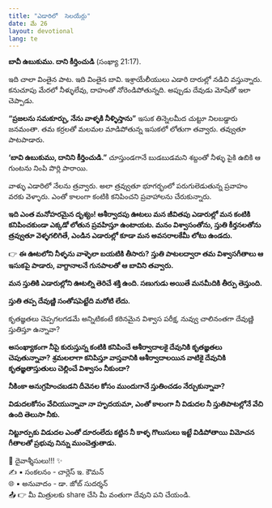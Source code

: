 ```yaml
---
title: "ఎడారిలో  సెలయేర్లు"
date: మే 26
layout: devotional
lang: te
---
```


**బావీ ఉబుకుము. దాని కీర్తించుడి**
 (సంఖ్యా 21:17).

ఇది చాలా వింతైన పాట. ఇది వింతైన బావి. ఇశ్రాయేలీయులు ఎడారి దారుల్లో నడిచి వస్తున్నారు. కనుచూపు మేరలో నీళ్ళులేవు, దాహంతో నోరెండిపోతున్నది. అప్పుడు దేవుడు మోషేతో ఇలా చెప్పాడు.

**“ప్రజలను సమకూర్చు, నేను వాళ్ళకి నీళ్ళిస్తాను”** ఇసుక తిన్నెలమీద చుట్టూ నిలబడ్డారు జనమంతా. తమ కర్రలతో మలమల మాడిపోతున్న ఇసుకలో లోతుగా తవ్వారు. తవ్వుతూ పాటపాడారు.

**‘బావి ఉబుకుము, దానిని కీర్తించుడి.”** చూస్తుండగానే బుడబుడమని శబ్దంతో నీళ్ళు పైకి ఉబికి ఆ గుంటను నింపి పొర్లి పారాయి.

వాళ్ళు ఎడారిలో నేలను త్రవ్వారు. అలా త్రవ్వుతూ భూగర్భంలో పరుగులెడుతున్న ప్రవాహం వరకు వెళ్ళారు. ఎంతో కాలంగా కంటికి కనిపించని ప్రవాహాలను చేరుకున్నారు.

**ఇది ఎంత మనోహరమైన దృశ్యం! ఆశీర్వాదపు ఊటలు మన జీవితపు ఎడారుల్లో మన కంటికి కనిపించకుండా ఎక్కడో లోతున ప్రవహిస్తూ ఉంటాయట. మనం విశ్వాసంతోను, స్తుతి కీర్తనలతోను త్రవ్వుతూ వెళ్ళగలిగితే, ఎండిన ఎడారుల్లో కూడా మన అవసరాలకేమీ లోటు ఉండదు.**

👉 **ఈ ఊటలోని నీళ్ళను వాళ్ళెలా బయటికి తీసారు?**
 **స్తుతి పాటలద్వారా తమ విశ్వాసగీతాలు ఆ ఇసుకపై పాడారు, వాగ్దానాలనే గునపాలతో ఆ బావిని తవ్వారు.**

**మన స్తుతికి ఎడారుల్లోని ఊటల్ని తెరిచే శక్తి ఉంది. సణుగుడు అయితే మనమీదికి తీర్పు తెస్తుంది.** 

**స్తుతి తప్ప దేవుణ్ణి సంతోషపెట్టేది మరోటి లేదు.**

 కృతజ్ఞతలు చెప్పగలగడమే అన్నిటికంటే కఠినమైన విశ్వాస పరీక్ష, నువ్వు చాలినంతగా దేవుణ్ణి స్తుతిస్తూ ఉన్నావా?

 **అసంఖ్యాకంగా నీపై కురుస్తున్న కంటికి కనిపించే ఆశీర్వాదాలకై దేవునికి కృతజ్ఞతలు చెపుతున్నావా?**
 **శ్రమలలాగా కనిపిస్తూ వాస్తవానికి ఆశీర్వాదాలయిన వాటికై దేవునికి కృతజ్ఞతాస్తుతులు చెల్లించే విశ్వాసం నీకుందా?**

 **నీకింకా అనుగ్రహించబడని దీవెనల కోసం ముందుగానే స్తుతించడం నేర్చుకున్నావా?**

**విడుదలకోసం వేచియున్నావా నా హృదయమా, ఎంతో కాలంగా నీ విడుదల నీ స్తుతిపాటల్లోనే వేచి ఉంది తెలుసా నీకు.**

**నిట్టూర్పుకు విడుదల ఎంతో దూరంలేదు కట్టిన నీ కాళ్ళ గొలుసులు ఇట్టే విడిపోతాయి విమోచన గీతాలతో ప్రభువు నిన్ను ముంచెత్తుతాడు.**


<div class="blessing">🙏 <span class="bless-text">దైవాశ్శీసులు!!!</span> ✨</div>

<div class="credit">✍️ <span class="credit-text">▪ సంకలనం - చార్లెస్ ఇ. కౌమన్</span></div>
<div class="credit">🌐 <span class="credit-text">▪ అనువాదం - డా. జోబ్ సుదర్శన్</span></div>


<div class="share">📤 👉 <span class="share-text">మీ మిత్రులకు share చేసి మీ వంతుగా దేవుని పని చేయండి.</span></div>

